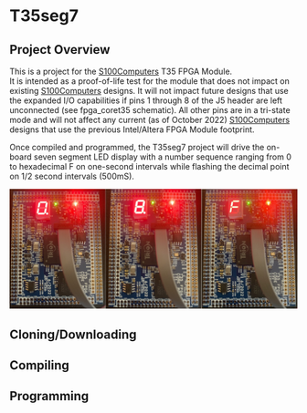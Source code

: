 # T35seg7 #
## Project Overview ##

This is a project for the [S100Computers](http://s100computers.com/ "S100 Computers") T35 FPGA Module.  
It is intended as a proof-of-life test for the module that does not impact on existing [S100Computers](http://s100computers.com/ "S100 Computers") designs.
It will not impact future designs that use the expanded I/O capabilities if pins 1 through 8 of the J5 header
are left unconnected (see fpga_coret35 schematic).  All other pins are in a tri-state mode and will not affect
any current (as of October 2022) [S100Computers](http://s100computers.com/ "S100 Computers") designs that use the previous Intel/Altera FPGA Module footprint.

Once compiled and programmed, the T35seg7 project will drive the on-board seven segment LED display with a
number sequence ranging from 0 to hexadecimal F on one-second intervals while flashing the decimal point on 1/2
second intervals (500mS).  

![picture alt](Docs/T35seg7_disp_0-F.jpg "T35seg7 Display 0")

## Cloning/Downloading ##

## Compiling ##

## Programming ##

